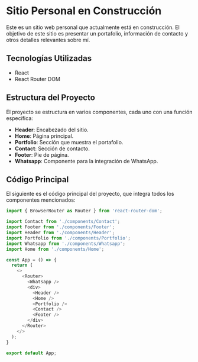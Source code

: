 # Sitio Personal en Construcción

Este es un sitio web personal que actualmente está en construcción. El objetivo de este sitio es presentar un portafolio, información de contacto y otros detalles relevantes sobre mí.

## Tecnologías Utilizadas

- React
- React Router DOM

## Estructura del Proyecto

El proyecto se estructura en varios componentes, cada uno con una función específica:

- **Header**: Encabezado del sitio.
- **Home**: Página principal.
- **Portfolio**: Sección que muestra el portafolio.
- **Contact**: Sección de contacto.
- **Footer**: Pie de página.
- **Whatsapp**: Componente para la integración de WhatsApp.

## Código Principal

El siguiente es el código principal del proyecto, que integra todos los componentes mencionados:

```javascript
import { BrowserRouter as Router } from 'react-router-dom';

import Contact from './components/Contact';
import Footer from './components/Footer';
import Header from './components/Header';
import Portfolio from './components/Portfolio';
import Whatsapp from './components/Whatsapp';
import Home from './components/Home';

const App = () => {
  return (
    <>
      <Router>
        <Whatsapp />
        <div>
          <Header />
          <Home />
          <Portfolio />
          <Contact />
          <Footer />
        </div>
      </Router>
    </>
  );
}

export default App;

